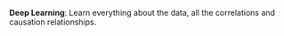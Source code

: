 **Deep Learning**: Learn everything about the data, all the correlations and causation relationships.
